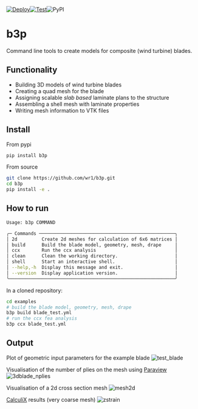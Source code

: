 [![Deploy](https://github.com/wr1/b3p/actions/workflows/publish.yml/badge.svg)](https://github.com/wr1/b3p/actions/workflows/publish.yml)[![Test](https://github.com/wr1/b3p/actions/workflows/test.yml/badge.svg)](https://github.com/wr1/b3p/actions/workflows/test.yml)![PyPI](https://img.shields.io/pypi/v/b3p)

# b3p 
Command line tools to create models for composite (wind turbine) blades. 

## Functionality
- Building 3D models of wind turbine blades
- Creating a quad mesh for the blade
- Assigning scalable *slab based* laminate plans to the structure
- Assembling a shell mesh with laminate properties
- Writing mesh information to VTK files

## Install
From pypi
```sh
pip install b3p
``` 
From source
```sh
git clone https://github.com/wr1/b3p.git
cd b3p 
pip install -e .
``` 
## How to run
```sh 
Usage: b3p COMMAND

╭─ Commands ──────────────────────────────────────────────────╮
│ 2d         Create 2d meshes for calculation of 6x6 matrices │
│ build      Build the blade model, geometry, mesh, drape     │
│ ccx        Run the ccx analysis                             │
│ clean      Clean the working directory.                     │
│ shell      Start an interactive shell.                      │
│ --help,-h  Display this message and exit.                   │
│ --version  Display application version.                     │
╰─────────────────────────────────────────────────────────────╯
```
In a cloned repository:
```sh
cd examples
# build the blade model, geometry, mesh, drape
b3p build blade_test.yml
# run the ccx fea analysis
b3p ccx blade_test.yml  
```

## Output
Plot of geometric input parameters for the example blade
![test_blade](https://user-images.githubusercontent.com/8971152/148471383-7f652a84-447a-4db0-81e2-2e27b1785745.png)

Visualisation of the number of plies on the mesh using [Paraview](https://paraview.org)
![3dblade_nplies](https://user-images.githubusercontent.com/8971152/148471469-61fb3efb-1789-4667-97b4-11b9e36d2e73.png)

Visualisation of a 2d cross section mesh 
![mesh2d](https://user-images.githubusercontent.com/8971152/148645980-51c36e1a-89e1-469d-aeea-49bf5adf4070.png)

[CalculiX](http://www.dhondt.de/) results (very coarse mesh)
![zstrain](https://user-images.githubusercontent.com/8971152/151350188-0a6f31bf-5f0e-457b-b6cb-438bb10b4c91.png)


